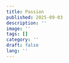 ```yaml
---
title: Passion
published: 2025-09-03
description: ''
image: ''
tags: []
category: ''
draft: false 
lang: ''
---
```

